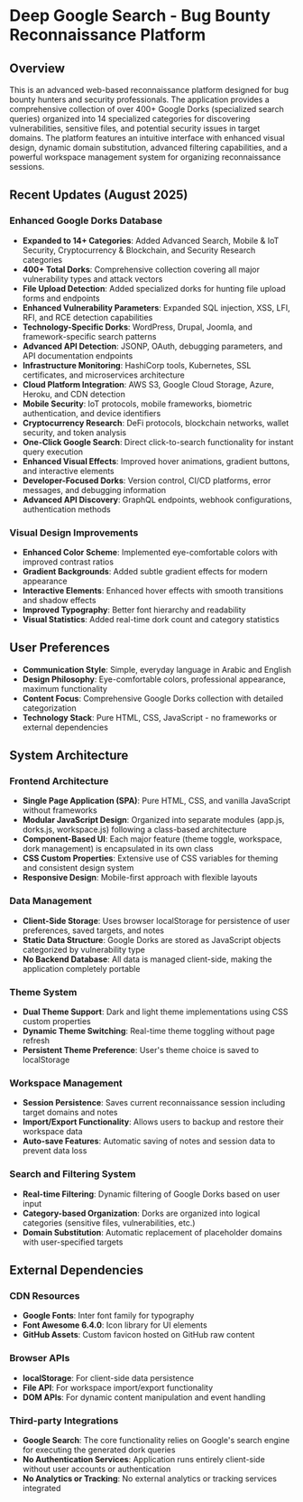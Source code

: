 # Deep Google Search - Bug Bounty Reconnaissance Platform

## Overview

This is an advanced web-based reconnaissance platform designed for bug bounty hunters and security professionals. The application provides a comprehensive collection of over 400+ Google Dorks (specialized search queries) organized into 14 specialized categories for discovering vulnerabilities, sensitive files, and potential security issues in target domains. The platform features an intuitive interface with enhanced visual design, dynamic domain substitution, advanced filtering capabilities, and a powerful workspace management system for organizing reconnaissance sessions.

## Recent Updates (August 2025)

### Enhanced Google Dorks Database
- **Expanded to 14+ Categories**: Added Advanced Search, Mobile & IoT Security, Cryptocurrency & Blockchain, and Security Research categories
- **400+ Total Dorks**: Comprehensive collection covering all major vulnerability types and attack vectors
- **File Upload Detection**: Added specialized dorks for hunting file upload forms and endpoints
- **Enhanced Vulnerability Parameters**: Expanded SQL injection, XSS, LFI, RFI, and RCE detection capabilities
- **Technology-Specific Dorks**: WordPress, Drupal, Joomla, and framework-specific search patterns
- **Advanced API Detection**: JSONP, OAuth, debugging parameters, and API documentation endpoints
- **Infrastructure Monitoring**: HashiCorp tools, Kubernetes, SSL certificates, and microservices architecture
- **Cloud Platform Integration**: AWS S3, Google Cloud Storage, Azure, Heroku, and CDN detection
- **Mobile Security**: IoT protocols, mobile frameworks, biometric authentication, and device identifiers
- **Cryptocurrency Research**: DeFi protocols, blockchain networks, wallet security, and token analysis
- **One-Click Google Search**: Direct click-to-search functionality for instant query execution
- **Enhanced Visual Effects**: Improved hover animations, gradient buttons, and interactive elements
- **Developer-Focused Dorks**: Version control, CI/CD platforms, error messages, and debugging information
- **Advanced API Discovery**: GraphQL endpoints, webhook configurations, authentication methods

### Visual Design Improvements
- **Enhanced Color Scheme**: Implemented eye-comfortable colors with improved contrast ratios
- **Gradient Backgrounds**: Added subtle gradient effects for modern appearance
- **Interactive Elements**: Enhanced hover effects with smooth transitions and shadow effects
- **Improved Typography**: Better font hierarchy and readability
- **Visual Statistics**: Added real-time dork count and category statistics

## User Preferences

- **Communication Style**: Simple, everyday language in Arabic and English
- **Design Philosophy**: Eye-comfortable colors, professional appearance, maximum functionality
- **Content Focus**: Comprehensive Google Dorks collection with detailed categorization
- **Technology Stack**: Pure HTML, CSS, JavaScript - no frameworks or external dependencies

## System Architecture

### Frontend Architecture
- **Single Page Application (SPA)**: Pure HTML, CSS, and vanilla JavaScript without frameworks
- **Modular JavaScript Design**: Organized into separate modules (app.js, dorks.js, workspace.js) following a class-based architecture
- **Component-Based UI**: Each major feature (theme toggle, workspace, dork management) is encapsulated in its own class
- **CSS Custom Properties**: Extensive use of CSS variables for theming and consistent design system
- **Responsive Design**: Mobile-first approach with flexible layouts

### Data Management
- **Client-Side Storage**: Uses browser localStorage for persistence of user preferences, saved targets, and notes
- **Static Data Structure**: Google Dorks are stored as JavaScript objects categorized by vulnerability type
- **No Backend Database**: All data is managed client-side, making the application completely portable

### Theme System
- **Dual Theme Support**: Dark and light theme implementations using CSS custom properties
- **Dynamic Theme Switching**: Real-time theme toggling without page refresh
- **Persistent Theme Preference**: User's theme choice is saved to localStorage

### Workspace Management
- **Session Persistence**: Saves current reconnaissance session including target domains and notes
- **Import/Export Functionality**: Allows users to backup and restore their workspace data
- **Auto-save Features**: Automatic saving of notes and session data to prevent data loss

### Search and Filtering System
- **Real-time Filtering**: Dynamic filtering of Google Dorks based on user input
- **Category-based Organization**: Dorks are organized into logical categories (sensitive files, vulnerabilities, etc.)
- **Domain Substitution**: Automatic replacement of placeholder domains with user-specified targets

## External Dependencies

### CDN Resources
- **Google Fonts**: Inter font family for typography
- **Font Awesome 6.4.0**: Icon library for UI elements
- **GitHub Assets**: Custom favicon hosted on GitHub raw content

### Browser APIs
- **localStorage**: For client-side data persistence
- **File API**: For workspace import/export functionality
- **DOM APIs**: For dynamic content manipulation and event handling

### Third-party Integrations
- **Google Search**: The core functionality relies on Google's search engine for executing the generated dork queries
- **No Authentication Services**: Application runs entirely client-side without user accounts or authentication
- **No Analytics or Tracking**: No external analytics or tracking services integrated
